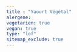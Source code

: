 ```yaml
---
title : "Yaourt Végétal"
alergene:
vegetarien: true
vegan: true
type: "lof"
sitemap_exclude: true
--- 
```

